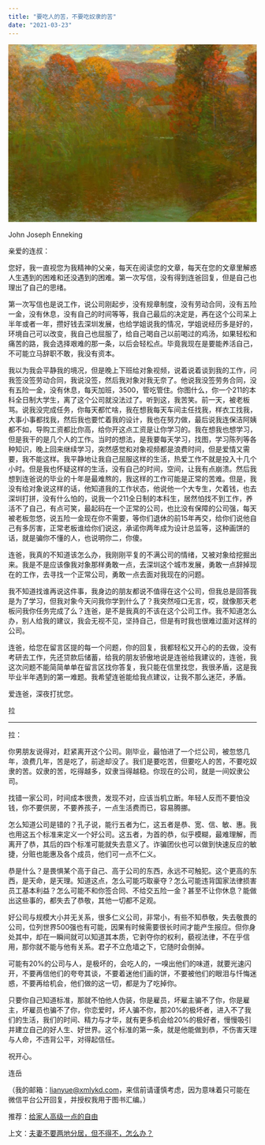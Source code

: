 ```yaml
---
title: "要吃人的苦，不要吃奴隶的苦"
date: "2021-03-23"
---
```


![连岳文章](images/连岳文章picture-28.jpg)

John Joseph Enneking

  

亲爱的连叔：

  

您好，我一直视您为我精神的父亲，每天在阅读您的文章，每天在您的文章里解惑人生遇到的困难和还没遇到的困难。第一次写信，没有得到连爸回复，但是自己也理出了自己的思绪。

  

第一次写信也是说工作，说公司刚起步，没有规章制度，没有劳动合同，没有五险一金，没有休息，没有自己的时间等等，我自己最后的决定是，再在这个公司呆上半年或者一年，攒好钱去深圳发展，也给学姐说我的情况，学姐说经历多是好的，环境自己可以改变，我自己也屈服了，给自己喝自己以前喝过的鸡汤，如果轻松和痛苦的路，我会选择艰难的那一条，以后会轻松点。毕竟我现在是要能养活自己，不可能立马辞职不敢，我没有资本。

  

我以为我会平静我的境况，但是晚上下班给对象视频，说着说着谈到我的工作，问我签没签劳动合同，我说没签，然后我对象对我无奈了。他说我没签劳务合同，没有五险一金，没有休息，每天加班，3500，管吃管住。你图什么，你一个211的本科全日制大学生，离了这个公司就没法过了。听到这，我苦笑。前一天，被老板骂。说我没完成任务，你每天都忙啥，我在想我每天车间主任找我，样衣工找我，大事小事都找我，然后我也要忙着我的设计，我也在努力做，最后说我连保洁阿姨都不如，导购工资都比你高，给你开这点工资是让你学习的。我在想我也想学习，但是我干的是几个人的工作。当时的想法，是我要每天学习，找图，学习陈列等各种知识，晚上回来继续学习，突然感觉和对象视频都是浪费时间，但是爱情又需要，我不能这样。我平静地让我自己屈服这样的生活，热爱工作不就是投入十几个小时。但是我也怀疑这样的生活，没有自己的时间，空间，让我有点崩溃。然后我想到连爸说的毕业的十年是最难熬的，我这样的工作可能是正常的苦难。但是，我没有给对象说这样的话，他知道我的工作状态，他说他一个大专生，欠着钱，也去深圳打拼，没有什么怕的，说我一个211全日制的本科生，居然怕找不到工作，养活不了自己，有点可笑，最起码在一个正常的公司，也比没有保障的公司强，每天被老板忽悠，说五险一金现在你不需要，等你们退休的前15年再交，给你们说他自己有多厉害，正常老板谁给你们说这，承诺你两年成为设计总监等，这种画饼的话，就是骗你不懂的人，也说明你二，你傻。

  

连爸，我真的不知道该怎么办，我刚刚平复的不满公司的情绪，又被对象给挖掘出来。我是不是应该像我对象那样勇敢一点，去深圳这个城市发展，勇敢一点辞掉现在的工作，去寻找一个正常公司，勇敢一点去面对我现在的问题。

  

我不知道找谁再说这件事，我身边的朋友都说不值得在这个公司，但我总是回答我是为了学习，但我对象今天问我你学到什么了？我突然哑口无言，哎，就像那天老板问我你任务完成了么？连爸，是不是我真的不该在这个公司工作。我不知道怎么办，别人给我的建议，我会无视不见，坚持自己，但是有时我也很难过面对这样的公司。

  

连爸，给您在留言区提的每一个问题，你的回复，我都轻松又开心的的去做，没有考研去工作，先还贷款后储蓄，给我的朋友骄傲地说是连爸给我建议的，连爸，我这次问题不能简简单单在留言区找你答复，我只能在信里找您，我很矛盾，这是我毕业半年遇到的第一难题。我希望连爸能给我点建议，让我不那么迷茫，矛盾。

  

爱连爸，深夜打扰您。

  

拉

  

* * *

  

拉：

  

你男朋友说得对，赶紧离开这个公司。刚毕业，最怕进了一个烂公司，被忽悠几年，浪费几年，苦是吃了，前途却没了。我们是要吃苦，但要吃人的苦，不要吃奴隶的苦。奴隶的苦，吃得越多，奴隶当得越稳。你现在的公司，就是一间奴隶公司。

  

找错一家公司，时间成本很贵，发现不对，应该当机立断。年轻人反而不要怕没钱，你不要供房，不要养孩子，一点生活费而已，容易腾挪。

  

怎么知道公司是错的？孔子说，能行五者为仁，这五者是恭、宽、信、敏、惠。我也用这五个标准来定义一个好公司。这五者，为首的恭，似乎模糊，最难理解，而离开了恭，其后的四个标准可能就失去意义了。诈骗团伙也可以做到快速反应的敏捷，分赃也能惠及各个成员，他们可一点不仁义。

  

恭是什么？是畏惧某个高于自己、高于公司的东西，永远不可触犯。这个更高的东西，是天命，是天理。知道这点，怎么可能巧取豪夺？怎么可能违背国家法律损害员工基本利益？怎么可能不和你签合同、不给交五险一金？甚至不让你休息？能做出这些事的，都失去了恭敬，其他一切都不足观。

  

好公司与规模大小并无关系，很多仁义公司，非常小，有些不知恭敬，失去敬畏的公司，位列世界500强也有可能，因果有时候需要很长时间才能产生报应。但你身处其中，却在一瞬间就可以知道其本质，它剥夺你的权利，藐视法律，不在乎信用，那你就不能与他有关系。君子不立危墙之下，它随时会倒掉。

  

可能有20%的公司与人，是极坏的，会吃人的，一嗅出他们的味道，就要光速闪开，不要再信他们的夸夸其谈，不要着迷他们画的饼，不要被他们的眼泪与忏悔迷惑，不要再给机会，他们做的这一切，都是为了吃掉你。

  

只要你自己知道标准，那就不怕他人伪装，你是雇员，坏雇主骗不了你，你是雇主，坏雇员也骗不了你，你恋爱时，坏人骗不你，那20%的极坏者，进入不了我们的生活，我们的时间、精力与才华，就有更多机会给20%的极好者，慢慢吸引并建立自己的好人生、好世界。这个标准的第一条，就是他能做到恭，不伤害天理与人命，不违背公平，对得起信任。

  

祝开心。

  

连岳

  

（我的邮箱：lianyue@xmlykd.com，来信前请谨慎考虑，因为意味着只可能在微信平台公开回复，并授权我用于图书汇编。）

推荐：[给家人高级一点的自由](http://mp.weixin.qq.com/s?__biz=MjM5NDU0Mjk2MQ==&mid=2651624204&idx=1&sn=1d76509be1157c474071859738b64d0f&chksm=bd7e17128a099e044cc386fcddede66a273e4a7d9d630227d2e96605b214f22fc39777ef8c7e&scene=21#wechat_redirect)  

上文：[夫妻不要两地分居，但不得不，怎么办？](http://mp.weixin.qq.com/s?__biz=MjM5NDU0Mjk2MQ==&mid=2651691918&idx=1&sn=276e7fdb5a684b8e6dfba2c363e67234&chksm=bd7f1f908a08968676f7f7daf6a34b586118a584b1463dfc7f84369ad8cda4b125794ef0b027&scene=21#wechat_redirect)
